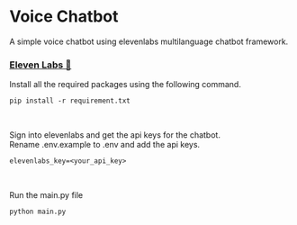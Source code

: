 # Voice Chatbot

A simple voice chatbot using elevenlabs multilanguage chatbot framework.

### <a href="https://elevenlabs.io/">Eleven Labs 🔗</a>

Install all the required packages using the following command.
```
pip install -r requirement.txt
```

<br>

Sign into elevenlabs and get the api keys for the chatbot.<br>
Rename .env.example to .env and add the api keys.
```
elevenlabs_key=<your_api_key>
```
<br>

Run the main.py file
```
python main.py
```